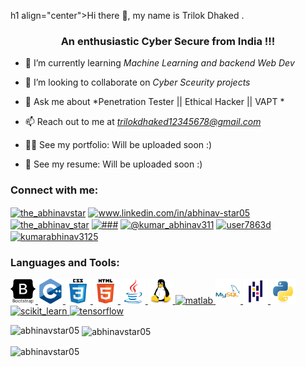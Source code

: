 h1 align="center">Hi there 👋, my name is Trilok Dhaked .</h1>
<h3 align="center">An enthusiastic Cyber Secure from India !!!</h3>

- 🌱 I’m currently learning *Machine Learning and backend Web Dev*

- 👯 I’m looking to collaborate on *Cyber Sceurity projects*

- 💬 Ask me about *Penetration Tester || Ethical Hacker || VAPT *

- 📫 Reach out to me at *trilokdhaked12345678@gmail.com*

- 👨‍💻 See my portfolio: Will be uploaded soon :)

- 📄 See my resume: Will be uploaded soon :)

<h3 align="left">Connect with me:</h3>
<p align="left">
<a href="https://twitter.com/the_abhinavstar" target="blank"><img align="center" src="https://raw.githubusercontent.com/rahuldkjain/github-profile-readme-generator/master/src/images/icons/Social/twitter.svg" alt="the_abhinavstar" height="30" width="40" /></a>
<a href="https://linkedin.com/in/www.linkedin.com/in/abhinav-star05" target="blank"><img align="center" src="https://raw.githubusercontent.com/rahuldkjain/github-profile-readme-generator/master/src/images/icons/Social/linked-in-alt.svg" alt="www.linkedin.com/in/abhinav-star05" height="30" width="40" /></a>
<a href="https://instagram.com/the_abhinav_star" target="blank"><img align="center" src="https://raw.githubusercontent.com/rahuldkjain/github-profile-readme-generator/master/src/images/icons/Social/instagram.svg" alt="the_abhinav_star" height="30" width="40" /></a>
<a href="https://www.codechef.com/users/###" target="blank"><img align="center" src="https://cdn.jsdelivr.net/npm/simple-icons@3.1.0/icons/codechef.svg" alt="###" height="30" width="40" /></a>
<a href="https://www.hackerrank.com/@kumar_abhinav311" target="blank"><img align="center" src="https://raw.githubusercontent.com/rahuldkjain/github-profile-readme-generator/master/src/images/icons/Social/hackerrank.svg" alt="@kumar_abhinav311" height="30" width="40" /></a>
<a href="https://www.leetcode.com/user7863d" target="blank"><img align="center" src="https://raw.githubusercontent.com/rahuldkjain/github-profile-readme-generator/master/src/images/icons/Social/leet-code.svg" alt="user7863d" height="30" width="40" /></a>
<a href="https://auth.geeksforgeeks.org/user/kumarabhinav3125" target="blank"><img align="center" src="https://raw.githubusercontent.com/rahuldkjain/github-profile-readme-generator/master/src/images/icons/Social/geeks-for-geeks.svg" alt="kumarabhinav3125" height="30" width="40" /></a>
</p>

<h3 align="left">Languages and Tools:</h3>
<p align="left"> <a href="https://getbootstrap.com" target="_blank" rel="noreferrer"> <img src="https://raw.githubusercontent.com/devicons/devicon/master/icons/bootstrap/bootstrap-plain-wordmark.svg" alt="bootstrap" width="40" height="40"/> </a> <a href="https://www.w3schools.com/cpp/" target="_blank" rel="noreferrer"> <img src="https://raw.githubusercontent.com/devicons/devicon/master/icons/cplusplus/cplusplus-original.svg" alt="cplusplus" width="40" height="40"/> </a> <a href="https://www.w3schools.com/css/" target="_blank" rel="noreferrer"> <img src="https://raw.githubusercontent.com/devicons/devicon/master/icons/css3/css3-original-wordmark.svg" alt="css3" width="40" height="40"/> </a> <a href="https://www.w3.org/html/" target="_blank" rel="noreferrer"> <img src="https://raw.githubusercontent.com/devicons/devicon/master/icons/html5/html5-original-wordmark.svg" alt="html5" width="40" height="40"/> </a> <a href="https://www.java.com" target="_blank" rel="noreferrer"> <img src="https://raw.githubusercontent.com/devicons/devicon/master/icons/java/java-original.svg" alt="java" width="40" height="40"/> </a> <a href="https://www.linux.org/" target="_blank" rel="noreferrer"> <img src="https://raw.githubusercontent.com/devicons/devicon/master/icons/linux/linux-original.svg" alt="linux" width="40" height="40"/> </a> <a href="https://www.mathworks.com/" target="_blank" rel="noreferrer"> <img src="https://upload.wikimedia.org/wikipedia/commons/2/21/Matlab_Logo.png" alt="matlab" width="40" height="40"/> </a> <a href="https://www.mysql.com/" target="_blank" rel="noreferrer"> <img src="https://raw.githubusercontent.com/devicons/devicon/master/icons/mysql/mysql-original-wordmark.svg" alt="mysql" width="40" height="40"/> </a> <a href="https://pandas.pydata.org/" target="_blank" rel="noreferrer"> <img src="https://raw.githubusercontent.com/devicons/devicon/2ae2a900d2f041da66e950e4d48052658d850630/icons/pandas/pandas-original.svg" alt="pandas" width="40" height="40"/> </a> <a href="https://www.python.org" target="_blank" rel="noreferrer"> <img src="https://raw.githubusercontent.com/devicons/devicon/master/icons/python/python-original.svg" alt="python" width="40" height="40"/> </a> <a href="https://scikit-learn.org/" target="_blank" rel="noreferrer"> <img src="https://upload.wikimedia.org/wikipedia/commons/0/05/Scikit_learn_logo_small.svg" alt="scikit_learn" width="40" height="40"/> </a> <a href="https://www.tensorflow.org" target="_blank" rel="noreferrer"> <img src="https://www.vectorlogo.zone/logos/tensorflow/tensorflow-icon.svg" alt="tensorflow" width="40" height="40"/> </a> </p>

<p><img align="left" src="https://github-readme-stats.vercel.app/api/top-langs?username=abhinavstar05&show_icons=true&bg_color=ffffff&locale=en&layout=compact" alt="abhinavstar05" /></p>

<p>&nbsp;<img align="center" src="https://github-readme-stats.vercel.app/api?username=abhinavstar05&show_icons=true&bg_color=ffffff&locale=en" alt="abhinavstar05" /></p>

<p><img align="center" src="https://github-readme-streak-stats.herokuapp.com/?user=abhinavstar05&theme=default" alt="abhinavstar05" /></p>
